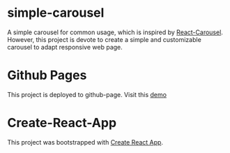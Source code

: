# simple-carousel
A simple carousel for common usage, which is inspired by [React-Carousel](https://github.com/DiligentYe/react-carousel). However, this project is devote to create a simple and customizable carousel to adapt responsive web page.

# Github Pages
This project is deployed to github-page.
Visit this [demo](https://allenzhong.github.io/simple-carousel)

# Create-React-App
This project was bootstrapped with [Create React App](https://github.com/facebookincubator/create-react-app).

